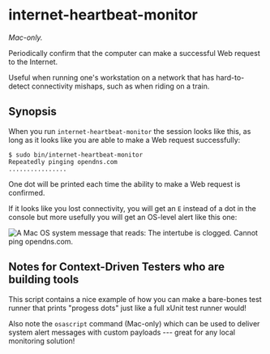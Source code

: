 # internet-heartbeat-monitor

_Mac-only._

Periodically confirm that the computer can make a successful Web
request to the Internet.

Useful when running one's workstation on a network that has
hard-to-detect connectivity mishaps, such as when riding on a train.

## Synopsis

When you run `internet-heartbeat-monitor` the session looks like this,
as long as it looks like you are able to make a Web request successfully:

    $ sudo bin/internet-heartbeat-monitor
    Repeatedly pinging opendns.com
    ................

One dot will be printed each time the ability to make a Web request is
confirmed.

If it looks like you lost connectivity, you will get an `E` instead of
a dot in the console but more usefully you will get an OS-level alert
like this one:

<img src="https://i.imgur.com/3cOHWDj.png" alt="A Mac OS system message that reads: The intertube is clogged. Cannot ping opendns.com.">

## Notes for Context-Driven Testers who are building tools

This script contains a nice example of how you can make a bare-bones
test runner that prints "progess dots" just like a full xUnit test
runner would!

Also note the `osascript` command (Mac-only) which can be used to deliver
system alert messages with custom payloads --- great for any local
monitoring solution!
